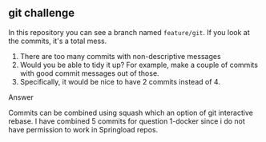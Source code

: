 ## git challenge

In this repository you can see a branch named `feature/git`.
If you look at the commits, it's a total mess.

1. There are too many commits with non-descriptive messages
2. Would you be able to tidy it up? For example, make a couple of commits
   with good commit messages out of those.
3. Specifically, it would be nice to have 2 commits instead of 4.

Answer

Commits can be combined using squash which an option of git interactive rebase. I have combined 5 commits for question 1-docker 
since i do not have permission to work in Springload repos.
